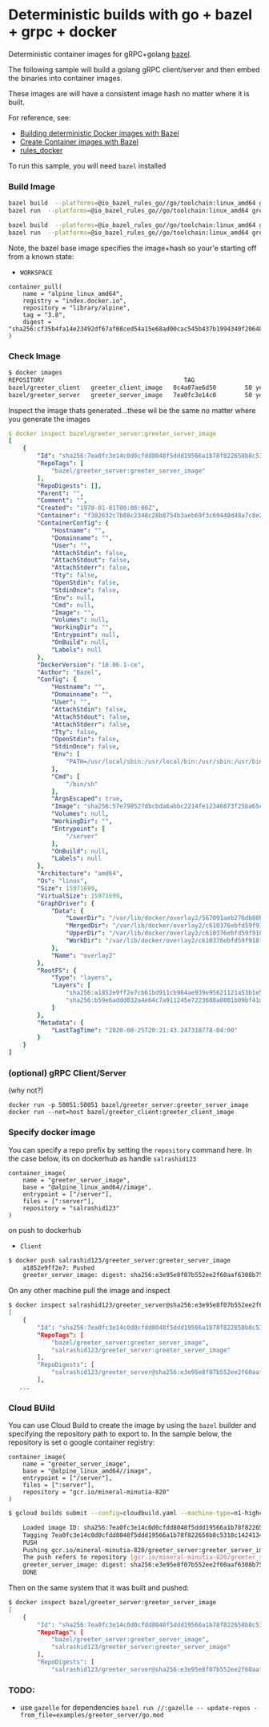 # Deterministic builds with go + bazel + grpc + docker

Deterministic container images for gRPC+golang [bazel](https://bazel.build/).

The following sample will build a golang gRPC client/server and then embed the binaries into container images.

These images are will have a consistent image hash no matter where it is built.

For reference, see:

- [Building deterministic Docker images with Bazel](https://blog.bazel.build/2015/07/28/docker_build.html)
- [Create Container images with Bazel](https://dev.to/schoren/create-container-images-with-bazel-47am)
- [rules_docker](https://github.com/bazelbuild/rules_docker)


To run this sample, you will need `bazel` installed


### Build Image

```bash
bazel build  --platforms=@io_bazel_rules_go//go/toolchain:linux_amd64 greeter_server:all
bazel run  --platforms=@io_bazel_rules_go//go/toolchain:linux_amd64 greeter_server:greeter_server_image

bazel build  --platforms=@io_bazel_rules_go//go/toolchain:linux_amd64 greeter_client:all
bazel run  --platforms=@io_bazel_rules_go//go/toolchain:linux_amd64 greeter_client:greeter_client_image
```

Note, the bazel base image specifies the image+hash so your'e starting off from a known state:

- `WORKSPACE`

```
container_pull(
    name = "alpine_linux_amd64",
    registry = "index.docker.io",
    repository = "library/alpine",
    tag = "3.8",
    digest = "sha256:cf35b4fa14e23492df67af08ced54a15e68ad00cac545b437b1994340f20648c"
)
```

### Check Image

```bash
$ docker images 
REPOSITORY                                       TAG                    IMAGE ID            CREATED             SIZE
bazel/greeter_client   greeter_client_image   0c4a07ae6d50        50 years ago        15.7MB
bazel/greeter_server   greeter_server_image   7ea0fc3e14c0        50 years ago        16MB
```

Inspect the image thats generated...these wil be the same no matter where you generate the images

```yaml
$ docker inspect bazel/greeter_server:greeter_server_image
[
    {
        "Id": "sha256:7ea0fc3e14c0d0cfdd8048f5ddd19566a1b78f822658b8c5318c14241340a982",
        "RepoTags": [
            "bazel/greeter_server:greeter_server_image"
        ],
        "RepoDigests": [],
        "Parent": "",
        "Comment": "",
        "Created": "1970-01-01T00:00:00Z",
        "Container": "f382632c7b88c2348c28b8754b3aeb69f3c69448d48a7c8e27675abd309a04cf",
        "ContainerConfig": {
            "Hostname": "",
            "Domainname": "",
            "User": "",
            "AttachStdin": false,
            "AttachStdout": false,
            "AttachStderr": false,
            "Tty": false,
            "OpenStdin": false,
            "StdinOnce": false,
            "Env": null,
            "Cmd": null,
            "Image": "",
            "Volumes": null,
            "WorkingDir": "",
            "Entrypoint": null,
            "OnBuild": null,
            "Labels": null
        },
        "DockerVersion": "18.06.1-ce",
        "Author": "Bazel",
        "Config": {
            "Hostname": "",
            "Domainname": "",
            "User": "",
            "AttachStdin": false,
            "AttachStdout": false,
            "AttachStderr": false,
            "Tty": false,
            "OpenStdin": false,
            "StdinOnce": false,
            "Env": [
                "PATH=/usr/local/sbin:/usr/local/bin:/usr/sbin:/usr/bin:/sbin:/bin"
            ],
            "Cmd": [
                "/bin/sh"
            ],
            "ArgsEscaped": true,
            "Image": "sha256:57e798527dbcbda6abbc2214fe12346873f25ba65c6ced0a65a149b316a3e9a1",
            "Volumes": null,
            "WorkingDir": "",
            "Entrypoint": [
                "/server"
            ],
            "OnBuild": null,
            "Labels": null
        },
        "Architecture": "amd64",
        "Os": "linux",
        "Size": 15971699,
        "VirtualSize": 15971699,
        "GraphDriver": {
            "Data": {
                "LowerDir": "/var/lib/docker/overlay2/567091aeb276db80ba6894ced4fe82b4761108a9e0433b1cca470c85686bd194/diff",
                "MergedDir": "/var/lib/docker/overlay2/c610376ebfd59f918f445ea74b2dde32b584a34fdf5a506b3845d2c47e069c52/merged",
                "UpperDir": "/var/lib/docker/overlay2/c610376ebfd59f918f445ea74b2dde32b584a34fdf5a506b3845d2c47e069c52/diff",
                "WorkDir": "/var/lib/docker/overlay2/c610376ebfd59f918f445ea74b2dde32b584a34fdf5a506b3845d2c47e069c52/work"
            },
            "Name": "overlay2"
        },
        "RootFS": {
            "Type": "layers",
            "Layers": [
                "sha256:a1852e9ff2e7cb61bd911cb964ae939e95621121a53b1e5af7c2cb341cd04283",
                "sha256:b59e6addd032a4e64c7a911245e7223688a0801b09bf41d3ff2979a4c0ad9249"
            ]
        },
        "Metadata": {
            "LastTagTime": "2020-08-25T20:21:43.247318778-04:00"
        }
    }
]
```

### (optional) gRPC Client/Server

(why not?)
```
docker run -p 50051:50051 bazel/greeter_server:greeter_server_image
docker run --net=host bazel/greeter_client:greeter_client_image
```

### Specify docker image

You can specify a repo prefix by setting the `repository` command here. In the case below, its on dockerhub as handle `salrashid123`

```bazel
container_image(
    name = "greeter_server_image",
    base = "@alpine_linux_amd64//image",
    entrypoint = ["/server"],
    files = [":server"],
    repository = "salrashid123"
)
```

on push to dockerhub

- `Client`
```bash
$ docker push salrashid123/greeter_server:greeter_server_image
    a1852e9ff2e7: Pushed 
    greeter_server_image: digest: sha256:e3e95e8f07b552ee2f60aaf6308b75ee660e24ff58d3a2b25be26f53476cde87 size: 738

```

On any other machine pull the image and inspect

```bash
$ docker inspect salrashid123/greeter_server@sha256:e3e95e8f07b552ee2f60aaf6308b75ee660e24ff58d3a2b25be26f53476cde87
[
    {
        "Id": "sha256:7ea0fc3e14c0d0cfdd8048f5ddd19566a1b78f822658b8c5318c14241340a982",
        "RepoTags": [
            "bazel/greeter_server:greeter_server_image",
            "salrashid123/greeter_server:greeter_server_image"
        ],
        "RepoDigests": [
            "salrashid123/greeter_server@sha256:e3e95e8f07b552ee2f60aaf6308b75ee660e24ff58d3a2b25be26f53476cde87"
        ],
   ...
```



### Cloud BUild

You can use Cloud Build to create the image by using the `bazel` builder and specifying the repository path to export to.  In the sample below, the repository is set o google container registry:

```
container_image(
    name = "greeter_server_image",
    base = "@alpine_linux_amd64//image",
    entrypoint = ["/server"],
    files = [":server"],
    repository = "gcr.io/mineral-minutia-820"
)
```

```bash
$ gcloud builds submit --config=cloudbuild.yaml --machine-type=n1-highcpu-32

    Loaded image ID: sha256:7ea0fc3e14c0d0cfdd8048f5ddd19566a1b78f822658b8c5318c14241340a982
    Tagging 7ea0fc3e14c0d0cfdd8048f5ddd19566a1b78f822658b8c5318c14241340a982 as gcr.io/mineral-minutia-820/greeter_server:greeter_server_image
    PUSH
    Pushing gcr.io/mineral-minutia-820/greeter_server:greeter_server_image
    The push refers to repository [gcr.io/mineral-minutia-820/greeter_server]
    greeter_server_image: digest: sha256:e3e95e8f07b552ee2f60aaf6308b75ee660e24ff58d3a2b25be26f53476cde87 size: 738
    DONE
```

Then on the same system that it was built and pushed:

```bash
$ docker inspect bazel/greeter_server:greeter_server_image
[
    {
        "Id": "sha256:7ea0fc3e14c0d0cfdd8048f5ddd19566a1b78f822658b8c5318c14241340a982",
        "RepoTags": [
            "bazel/greeter_server:greeter_server_image",
            "salrashid123/greeter_server:greeter_server_image"
        ],
        "RepoDigests": [
            "salrashid123/greeter_server@sha256:e3e95e8f07b552ee2f60aaf6308b75ee660e24ff58d3a2b25be26f53476cde87"


```

### TODO:

- use `gazelle` for dependencies `bazel run //:gazelle -- update-repos -from_file=examples/greeter_server/go.mod`
